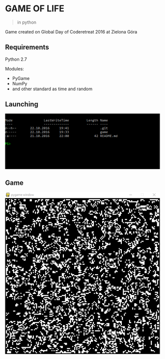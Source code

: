 # GAME OF LIFE
> in python

Game created on Global Day of Coderetreat 2016 at Zielona Góra


## Requirements
Python 2.7

Modules:
 + PyGame
 + NumPy
 + and other standard as time and random


## Launching

![](https://github.com/gabr/GameOfLife/raw/master/LaunchingGame.gif)

## Game
![](https://github.com/gabr/GameOfLife/raw/master/Game.gif)

